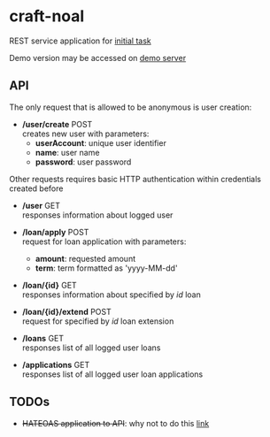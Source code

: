 craft-noal
==========

REST service application for [initial task](doc/task.md)

Demo version may be accessed on [demo server](http://vdmakul.ddns.net:8080/noal)

API
---

The only request that is allowed to be anonymous is user creation:  
  
 * **/user/create** POST  
creates new user with parameters:
    * **userAccount**: unique user identifier
    * **name**: user name  
    * **password**: user password  
  
Other requests requires basic HTTP authentication within credentials created before   

 * **/user** GET  
responses information about logged user  
  
 * **/loan/apply** POST  
request for loan application with parameters:  
     * **amount**: requested amount      
     * **term**: term formatted as 'yyyy-MM-dd'    
   
 * **/loan/{id}** GET  
responses information about specified by *id* loan  
  
 * **/loan/{id}/extend** POST  
request for specified by *id* loan extension  

 * **/loans** GET  
responses list of all logged user loans   

 * **/applications** GET  
responses list of all logged user loan applications  


TODOs
-----
 * ~~HATEOAS application to API~~: why not to do this [link](http://www.jeffknupp.com/blog/2014/06/03/why-i-hate-hateoas/)